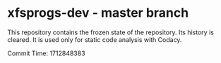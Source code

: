 # xfsprogs-dev - master branch

This repository contains the frozen state of the repository.
Its history is cleared. It is used only for static code
analysis with Codacy.

Commit Time: 1712848383